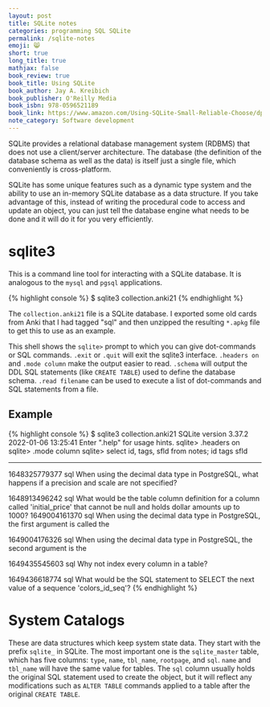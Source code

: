 ```yaml
---
layout: post
title: SQLite notes
categories: programming SQL SQLite
permalink: /sqlite-notes
emoji: 😸
short: true
long_title: true
mathjax: false
book_review: true
book_title: Using SQLite
book_author: Jay A. Kreibich
book_publisher: O'Reilly Media
book_isbn: 978-0596521189
book_link: https://www.amazon.com/Using-SQLite-Small-Reliable-Choose/dp/0596521189
note_category: Software development
---
```


SQLite provides a relational database management system (RDBMS) that does not use a client/server architecture. The database (the definition of the database schema as well as the data) is itself just a single file, which conveniently is cross-platform.

SQLite has some unique features such as a dynamic type system and the ability to use an in-memory SQLite database as a data structure. If you take advantage of this, instead of writing the procedural code to access and update an object, you can just tell the database engine what needs to be done and it will do it for you very efficiently.

# sqlite3

This is a command line tool for interacting with a SQLite database. It is analogous to the `mysql` and `pgsql` applications.

{% highlight console %}
 $ sqlite3 collection.anki21
{% endhighlight %}

The `collection.anki21` file is a SQLite database. I exported some old cards from Anki that I had tagged "sql" and then unzipped the resulting `*.apkg` file to get this to use as an example.

This shell shows the `sqlite>` prompt to which you can give dot-commands or SQL commands. `.exit` or `.quit` will exit the sqlite3 interface. `.headers on` and `.mode column` make the output easier to read. `.schema` will output the DDL SQL statements (like `CREATE TABLE`) used to define the database schema. `.read filename` can be used to execute a list of dot-commands and SQL statements from a file.

## Example

{% highlight console %}
 $ sqlite3 collection.anki21
SQLite version 3.37.2 2022-01-06 13:25:41
Enter ".help" for usage hints.
sqlite> .headers on
sqlite> .mode column
sqlite> select id, tags, sfld from notes;
id             tags   sfld

-------------  -----  --------------------------------------------------------------------------------------------------------------------------------------
1648325779377   sql   When using the decimal data type in PostgreSQL, what happens if a precision and scale are not specified?

1648913496242   sql   What would be the table column definition for a column called 'initial_price' that cannot be null and holds dollar amounts up to 1000?
1649004161370   sql   When using the decimal data type in PostgreSQL, the first argument is called the

1649004176326   sql   When using the decimal data type in PostgreSQL, the second argument is the

1649435545603   sql   Why not index every column in a table?

1649436618774   sql   What would be the SQL statement to SELECT the next value of a sequence 'colors_id_seq'?
{% endhighlight %}

# System Catalogs

These are data structures which keep system state data. They start with the prefix `sqlite_` in SQLite. The most important one is the `sqlite_master` table, which has five columns: `type`, `name`, `tbl_name`, `rootpage`, and `sql`. `name` and `tbl_name` will have the same value for tables. The `sql` column usually holds the original SQL statement used to create the object, but it will reflect any modifications such as `ALTER TABLE` commands applied to a table after the original `CREATE TABLE`.
